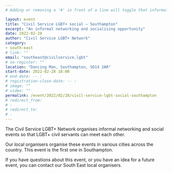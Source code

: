 ```yaml
--- 
# Adding or removing a '#' in front of a line will toggle that information off and on from being processed.

layout: event 
title: "Civil Service LGBT+ social – Southampton" 
excerpt: "An informal networking and socialising opportunity" 
date: 2022-02-28 
author: "Civil Service LGBT+ Network" 
category: 
- south-east
# link: "" 
email: "southeast@civilservice.lgbt" 
# no-register: "" 
location: "Dancing Man, Southampton, SO14 2AR" 
start-date: 2022-02-28 18:00 
# end-date: -- : 
# registration-close-date: -- : 
# image: "" 
# video: "" 
permalink: /event/2022/02/28/civil-service-lgbt-social-southampton 
# redirect_from: 
# - 
# redirect_to: 
# - 
---
```


The Civil Service LGBT+ Network organises informal networking and social events so that LGBT+ civil servants can meet each other.

Our local organisers organise these events in various cities across the country. This event is the first one in Southampton.

If you have questions about this event, or you have an idea for a future event, you can contact our South East local organisers.
